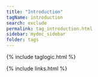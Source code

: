 ```yaml
---
title: "Introduction"
tagName: introduction
search: exclude
permalink: tag_introduction.html
sidebar: mydoc_sidebar
folder: tags
---
```

{% include taglogic.html %}

{% include links.html %}
